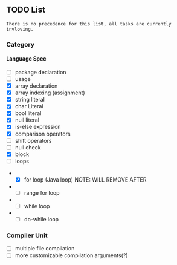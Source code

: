## TODO List
``There is no precedence for this list, all tasks are currently invloving.``
### Category
#### Language Spec

- [ ] package declaration
- [ ] usage
- [x] array declaration
- [x] array indexing (assignment)
- [x] string literal
- [x] char Literal
- [x] bool literal
- [x] null literal
- [x] is-else expression
- [x] comparison operators
- [ ] shift operators
- [ ] null check
- [x] block
- [ ] loops
- - [x] for loop (Java loop) NOTE: WILL REMOVE AFTER 
- - [ ] range for loop
- - [ ] while loop
- - [ ] do-while loop

### Compiler Unit

- [ ] multiple file compilation
- [ ] more customizable compilation arguments(?)
